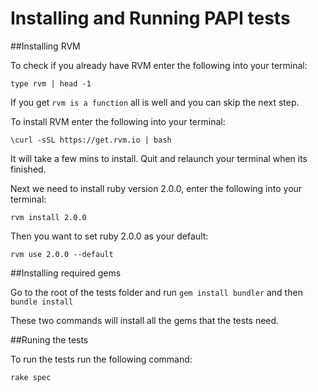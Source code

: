 Installing and Running PAPI tests
====================================

##Installing RVM

To check if you already have RVM enter the following into your terminal:

`type rvm | head -1`

If you get `rvm is a function` all is well and you can skip the next step.

To install RVM enter the following into your terminal:

`\curl -sSL https://get.rvm.io | bash`

It will take a few mins to install. Quit and relaunch your terminal when its finished.

Next we need to install ruby version 2.0.0, enter the following into your terminal:

`rvm install 2.0.0`

Then you want to set ruby 2.0.0 as your default:

`rvm use 2.0.0 --default`

##Installing required gems

Go to the root of the tests folder and run `gem install bundler` and then `bundle install`


These two commands will install all the gems that the tests need.

##Runing the tests

To run the tests run the following command:

`rake spec`

